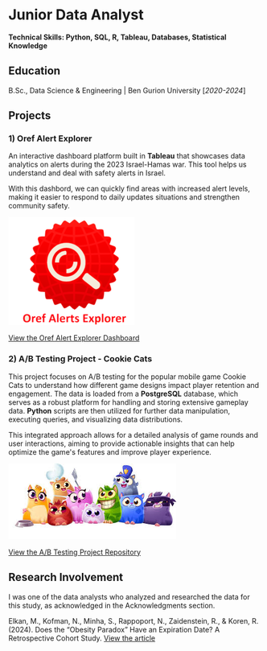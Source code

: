 # Junior Data Analyst
**Technical Skills: Python, SQL, R, Tableau, Databases, Statistical Knowledge**

## Education
B.Sc., Data Science & Engineering | Ben Gurion University [_2020-2024_]


## Projects

### 1) Oref Alert Explorer


An interactive dashboard platform built in **Tableau** that showcases data analytics on alerts during the 2023 Israel-Hamas war.
This tool helps us understand and deal with safety alerts in Israel.

With this dashbord, we can quickly find areas with increased alert levels, making it easier to respond to daily updates situations and strengthen community safety.

![image](https://github.com/hayuntal/portfolio/blob/main/assets/img/red_alert_logo.png?raw=true)


[View the Oref Alert Explorer Dashboard](https://public.tableau.com/views/OrefAlertsExplorer/Dashboard1?:language=en-US&publish=yes&:sid=&:redirect=auth&:display_count=n&:origin=viz_share_link)


### 2) A/B Testing Project - Cookie Cats


This project focuses on A/B testing for the popular mobile game Cookie Cats to understand how different game designs impact player retention and engagement. The data is loaded from a **PostgreSQL** database, which serves as a robust platform for handling and storing extensive gameplay data. **Python** scripts are then utilized for further data manipulation, executing queries, and visualizing data distributions.

This integrated approach allows for a detailed analysis of game rounds and user interactions, aiming to provide actionable insights that can help optimize the game's features and improve player experience.

![image](https://raw.githubusercontent.com/hayuntal/portfolio/main/assets/img/cookiecats.jfif)

[View the A/B Testing Project Repository](https://github.com/hayuntal/CookieCats_AB_Testing)


## Research Involvement

I was one of the data analysts who analyzed and researched the data for this study, as acknowledged in the Acknowledgments section.

Elkan, M., Kofman, N., Minha, S., Rappoport, N., Zaidenstein, R., & Koren, R. (2024). Does the “Obesity Paradox” Have an Expiration Date? A Retrospective Cohort Study. [View the article](https://www.mdpi.com/2077-0383/12/21/6765)
